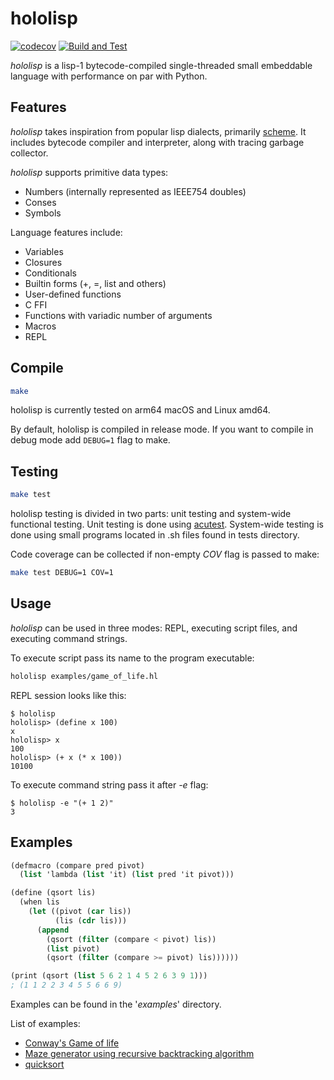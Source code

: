 # hololisp

[![codecov](https://codecov.io/gh/Holodome/hololisp/branch/master/graph/badge.svg?token=U41DRI0GU9)](https://codecov.io/gh/Holodome/hololisp)
[![Build and Test](https://github.com/Holodome/hololisp/actions/workflows/test.yml/badge.svg)](https://github.com/Holodome/hololisp/actions/workflows/test.yml)

*hololisp* is a lisp-1 bytecode-compiled single-threaded small embeddable language with performance on par with Python.

## Features

*hololisp* takes inspiration from popular lisp dialects, primarily [scheme](https://en.wikipedia.org/wiki/Scheme_(programming_language)). It includes bytecode compiler and interpreter, along with tracing garbage collector. 

*hololisp* supports primitive data types:
* Numbers (internally represented as IEEE754 doubles)
* Conses
* Symbols

Language features include:
* Variables
* Closures
* Conditionals
* Builtin forms (+, =, list and others)
* User-defined functions
* C FFI
* Functions with variadic number of arguments
* Macros
* REPL

## Compile

```bash
make
```

hololisp is currently tested on arm64 macOS and Linux amd64. 

By default, hololisp is compiled in release mode. If you want to compile in debug mode add `DEBUG=1` flag to make.

## Testing

```bash
make test
```

hololisp testing is divided in two parts: unit testing and system-wide functional testing. Unit testing is done using [acutest](https://github.com/mity/acutest). System-wide testing is
done using small programs located in .sh files found in tests directory.

Code coverage can be collected if non-empty *COV* flag is passed to make:
```bash
make test DEBUG=1 COV=1
```

## Usage

*hololisp* can be used in three modes: REPL, executing script files, and executing command strings.

To execute script pass its name to the program executable:

```bash
hololisp examples/game_of_life.hl
```

REPL session looks like this:

```shell
$ hololisp
hololisp> (define x 100)
x
hololisp> x
100
hololisp> (+ x (* x 100))
10100
```

To execute command string pass it after *-e* flag:

```shell
$ hololisp -e "(+ 1 2)"
3
```

## Examples

```scheme
(defmacro (compare pred pivot)
  (list 'lambda (list 'it) (list pred 'it pivot)))

(define (qsort lis)
  (when lis
    (let ((pivot (car lis)) 
          (lis (cdr lis)))
      (append
        (qsort (filter (compare < pivot) lis))
        (list pivot)
        (qsort (filter (compare >= pivot) lis))))))

(print (qsort (list 5 6 2 1 4 5 2 6 3 9 1)))
; (1 1 2 2 3 4 5 5 6 6 9)
```

Examples can be found in the '*examples*' directory.

List of examples: 
* [Conway's Game of life](examples/game_of_life.hl)
* [Maze generator using recursive backtracking algorithm](examples/mazegen.hl)
* [quicksort](examples/quicksort.hl)


